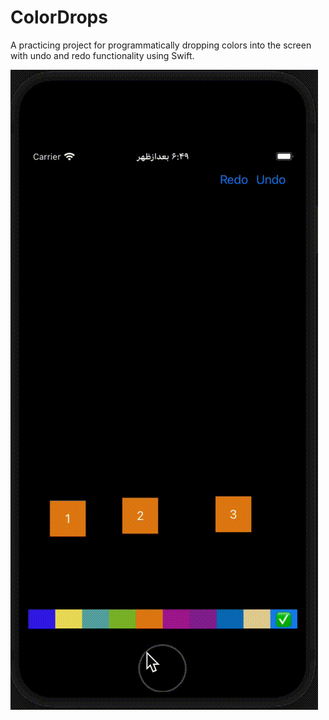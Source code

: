 # ColorDrops
A practicing project for programmatically dropping colors into the screen with undo and redo functionality using Swift.

![preview](https://github.com/HappyIosDeveloper/ColorDrops/blob/main/preview.gif)
